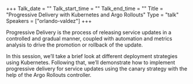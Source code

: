 +++
Talk_date = ""
Talk_start_time = ""
Talk_end_time = ""
Title = "Progressive Delivery with Kubernetes and Argo Rollouts"
Type = "talk"
Speakers = ["orlando-valdez"]
+++

Progressive Delivery is the process of releasing service updates in a controlled and gradual manner, coupled with automation and metrics analysis to drive the promotion or rollback of the update.

In this session, we’ll take a brief look at different deployment strategies using Kubernetes. Following that, we’ll demonstrate how to implement progressive delivery for service updates using the canary strategy with the help of the Argo Rollouts controller.